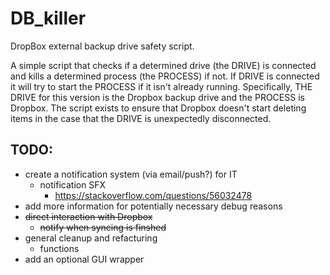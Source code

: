 # DB_killer
 DropBox external backup drive safety script.

 A simple script that checks if a determined drive (the DRIVE) is connected and kills a determined process (the PROCESS) if not. If DRIVE is connected it will try to start the PROCESS if it isn't already running. Specifically, THE DRIVE for this version is the Dropbox backup drive and the PROCESS is Dropbox. The script exists to ensure that Dropbox doesn't start deleting items in the case that the DRIVE is unexpectedly disconnected. 

## TODO:
 - create a notification system (via email/push?) for IT
	- notification SFX
		- https://stackoverflow.com/questions/56032478
 - add more information for potentially necessary debug reasons
 - ~~direct interaction with Dropbox~~
	- ~~notify when syncing is finshed~~
 - general cleanup and refacturing
	- functions
 - add an optional GUI wrapper